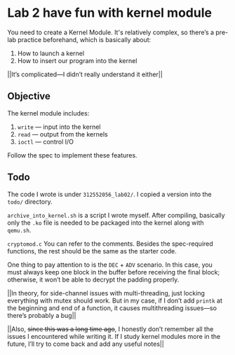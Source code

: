 # Lab 2 have fun with kernel module

You need to create a Kernel Module.
It's relatively complex, so there’s a pre-lab practice beforehand, which is basically about:
1. How to launch a kernel
2. How to insert our program into the kernel

||It’s complicated—I didn’t really understand it either||

## Objective

The kernel module includes:

1. `write`  — input into the kernel
2. `read`  — output from the kernels
3. `ioctl` — control I/O

Follow the spec to implement these features.

## Todo

The code I wrote is under `312552056_lab02/`.
I copied a version into the `todo/` directory.

`archive_into_kernel.sh` is a script I wrote myself. After compiling, basically only the `.ko` file is needed to be packaged into the kernel along with `qemu.sh`.

`cryptomod.c`
You can refer to the comments. Besides the spec-required functions, the rest should be the same as the starter code.

One thing to pay attention to is the `DEC` + `ADV` scenario.
In this case, you must always keep one block in the buffer before receiving the final block; otherwise, it won’t be able to decrypt the padding properly.

||In theory, for side-channel issues with multi-threading, just locking everything with mutex should work. But in my case, if I don’t add `printk` at the beginning and end of a function, it causes multithreading issues—so there’s probably a bug||

||Also, ~~since this was a long time ago~~, I honestly don’t remember all the issues I encountered while writing it. If I study kernel modules more in the future, I’ll try to come back and add any useful notes||